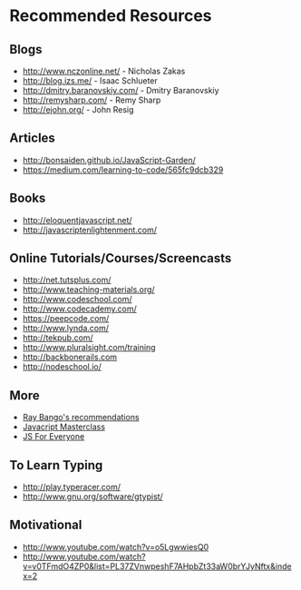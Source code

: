 Recommended Resources
=====================

Blogs
-----

* <http://www.nczonline.net/> - Nicholas Zakas
* <http://blog.izs.me/> - Isaac Schlueter
* <http://dmitry.baranovskiy.com/> - Dmitry Baranovskiy
* <http://remysharp.com/> - Remy Sharp
* <http://ejohn.org/> - John Resig

Articles
--------

* <http://bonsaiden.github.io/JavaScript-Garden/>
* <https://medium.com/learning-to-code/565fc9dcb329>

Books
-----

* <http://eloquentjavascript.net/>
* <http://javascriptenlightenment.com/>

Online Tutorials/Courses/Screencasts
------------------------------------

* <http://net.tutsplus.com/>
* <http://www.teaching-materials.org/>
* <http://www.codeschool.com/>
* <http://www.codecademy.com/>
* <https://peepcode.com/>
* <http://www.lynda.com/>
* <http://tekpub.com/>
* <http://www.pluralsight.com/training>
* <http://backbonerails.com>
* <http://nodeschool.io/>

## More

* [Ray Bango's recommendations](http://net.tutsplus.com/tutorials/javascript-ajax/required-javascript-reading/)
* [Javacript Masterclass](http://www.youtube.com/watch?v=v0TFmdO4ZP0&list=PL37ZVnwpeshF7AHpbZt33aW0brYJyNftx&index=2)
* [JS For Everyone](https://github.com/pselle/JSforeveryone)

## To Learn Typing

* <http://play.typeracer.com/>
* <http://www.gnu.org/software/gtypist/>

## Motivational

* <http://www.youtube.com/watch?v=o5LgwwiesQ0>
* <http://www.youtube.com/watch?v=v0TFmdO4ZP0&list=PL37ZVnwpeshF7AHpbZt33aW0brYJyNftx&index=2>